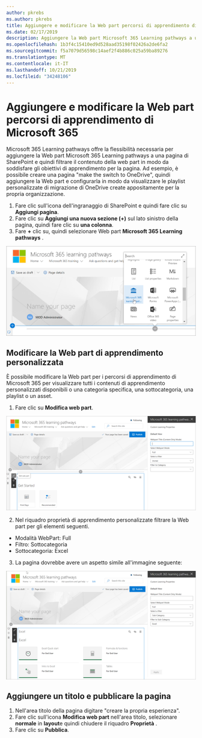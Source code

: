 ```yaml
---
author: pkrebs
ms.author: pkrebs
title: Aggiungere e modificare la Web part percorsi di apprendimento di Microsoft 365
ms.date: 02/17/2019
description: Aggiungere la Web part Microsoft 365 Learning pathways a una pagina di SharePoint
ms.openlocfilehash: 1b3f4c15410ed9d528aad35198f02426a2de6fa2
ms.sourcegitcommit: f5a7079d56598c14aef2f4b886c025a59ba89276
ms.translationtype: MT
ms.contentlocale: it-IT
ms.lasthandoff: 10/21/2019
ms.locfileid: "34248106"
---
```

# <a name="add-and-edit-the-microsoft-365-learning-pathways-web-part"></a>Aggiungere e modificare la Web part percorsi di apprendimento di Microsoft 365

Microsoft 365 Learning pathways offre la flessibilità necessaria per aggiungere la Web part Microsoft 365 Learning pathways a una pagina di SharePoint e quindi filtrare il contenuto della web part in modo da soddisfare gli obiettivi di apprendimento per la pagina. Ad esempio, è possibile creare una pagina "make the switch to OneDrive", quindi aggiungere la Web part e configurarla in modo da visualizzare le playlist personalizzate di migrazione di OneDrive create appositamente per la propria organizzazione.

1.  Fare clic sull'icona dell'ingranaggio di SharePoint e quindi fare clic su **Aggiungi pagina**.
2.  Fare clic su **Aggiungi una nuova sezione (+)** sul lato sinistro della pagina, quindi fare clic su **una colonna**.
3.  Fare **+** clic su, quindi selezionare Web part **Microsoft 365 Learning pathways** . 

![CG-webpartadd. png](media/cg-webpartadd.png)

## <a name="edit-the-custom-learning-web-part"></a>Modificare la Web part di apprendimento personalizzata
È possibile modificare la Web part per i percorsi di apprendimento di Microsoft 365 per visualizzare tutti i contenuti di apprendimento personalizzati disponibili o una categoria specifica, una sottocategoria, una playlist o un asset. 

1.  Fare clic su **Modifica web part**.

![CG-webpartedit. png](media/cg-webpartedit.png)

2. Nel riquadro proprietà di apprendimento personalizzate filtrare la Web part per gli elementi seguenti. 

- Modalità WebPart: Full
- Filtro: Sottocategoria
- Sottocategoria: Excel

3. La pagina dovrebbe avere un aspetto simile all'immagine seguente: 

![CG-webpartfilter. png](media/cg-webpartfilter.png)

## <a name="add-a-title-and-publish-the-page"></a>Aggiungere un titolo e pubblicare la pagina
1. Nell'area titolo della pagina digitare "creare la propria esperienza".
2. Fare clic sull'icona **Modifica web part** nell'area titolo, selezionare **normale** in **layout**e quindi chiudere il riquadro **Proprietà** .
3. Fare clic su **Pubblica**.
